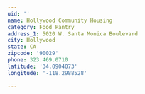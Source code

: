 ```yaml
---
uid: ''
name: Hollywood Community Housing
category: Food Pantry
address_1: 5020 W. Santa Monica Boulevard
city: Hollywood
state: CA
zipcode: '90029'
phone: 323.469.0710
latitude: '34.0904073'
longitude: '-118.2988528'

---
```

